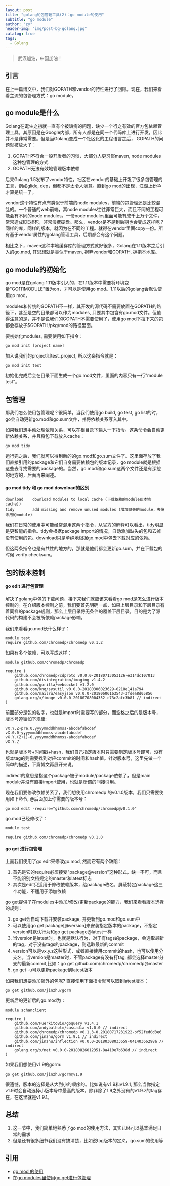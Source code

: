 ```yaml
---
layout: post
title: "golang的包管理工具(2)：go module的使用"
subtitle: "go module"
author: "zy"
header-img: "img/post-bg-golang.jpg"
catalog: true
tags:
  - Golang
---
```


> 武汉加油，中国加油！

## 引言
在上一篇博文中，我们对GOPATH和vendor的特性进行了回顾。现在，我们来看看主流的包管理方式：go module。

## go module是什么

Golang在诞生之初就一直有个被诟病的问题，缺少一个行之有效的官方包依赖管理工具。其原因是在Google内部，所有人都是在同一个代码库上进行开发，因此并不是非常需要。但是当Golang变成一个社区化的工程语言之后， GOPATH的问题就被放大了：
1. GOPATH不符合一般开发者的习惯，大部分人更习惯maven, node modules这种包管理的方式
2. GOPATH无法有效地管理版本依赖

后来Golang 1.5发布了vendor特性，社区在vendor的基础上开发了很多包管理的工具，例如glide, dep，但都不是太令人满意。直到go mod的出现，江湖上纷争才算是统一了。

vendor这个特性有点有类似于前端的node modules，前端的包管理还是比较混乱的。一个普通的web前端，其node modules往往非常巨大，而且不同的工程可能会有不同的node modules。一份node modules里面可能有成千上万个文件，常常造成IDE挂死，非常浪费硬盘。那么，vendor是不是到后期也会变成这样呢？同样的库，同样的版本，就因为在不同的工程。就得在vendor里面copy一份。所有基于vendor属性的golang管理工具，后期都会有这个问题。

相比之下，maven这种本地缓存库的管理方式就好很多，Golang在1.11版本之后引入的go.mod, 其思想就是类似于maven, 摒弃vendor和GOPATH, 拥抱本地库。

## go module的初始化

go mod是在golang 1.11版本引入的，在1.11版本中需要将环境变量"GO111MODULE"置为on，才可以是使用go mod。1.11以后的golang会默认使用go mod。

modules和传统的GOPATH不一样，其开发的源代码不需要放置在GOPATH的路径下，甚至是空的目录都可以作为modules, 只要其中包含有go.mod文件。但值得注意的是，并不是说我们的GOPATH不需要使用了，使用go mod下拉下来的包都会存放子$GOPATH/pkg/mod的路径里面。

要初始化modules, 需要使用如下指令：
```
go mod init [project name]
```
加入说我们的project叫test_project, 所以这条指令就是：
```
go mod init test
```
初始化完成后会在目录下面生成一个go.mod文件，里面的内容只有一行"module test"。

## 包管理

那我们怎么使用包管理呢？很简单，当我们使用go build, go test, go list的时，go会自动更新go.mod和go.sum文件，并将依赖关系写入其中。

如果我们想手动处理依赖关系，可以在根目录下输入一下指令。这条命令会自动更新依赖关系，并且将包下载放入cache：

```
go mod tidy
```
运行完之后，我们就可以得到新的的go.mod和go.sum文件了。这里面存放了我们直接引用的package和它们自身需要依赖包的版本记录，go module就是根据这些去寻找需要的package的。当然，go.mod和go.sum这两个文件还是有深挖的地方的，后面再来阐述。

#### go mod tidy 和 go mod download的区别

```
download    download modules to local cache (下载依赖的module到本地cache))
tidy        add missing and remove unused modules (增加缺失的module，去掉未用的module)
```
我们在日常的使用中可能经常混用这两个指令，从官方的解释可以看出，tidy明显是更智能的指令。tidy会根据package import的情况，自动添加缺失的包和去掉没有使用的包。download只是单纯地根据go.mod中包去下载对应的依赖。

但这两条指令也是有共性的地方的，那就是他们都会更新go.sum，并在下载包的时候 verify checksum。


## 包的版本控制

#### go edit 进行包管理

解决了golang中包的下载问题，接下来我们就应该来看看go mod是怎么进行版本控制的。在介绍版本控制之前，我们要首先明确一点，如果上层目录和下层目录有着同样的package规则，那么上层目录将无条件的覆盖下层目录，目的是为了源代码的构建不会被所依赖package影响。

我们来看看go.mod长什么样子：

```
module test
require github.com/chromedp/chromedp v0.1.2
```
如果有多个依赖，可以写成这样：
```
module github.com/chromedp/chromedp

require (
	github.com/chromedp/cdproto v0.0.0-20180713053126-e314dc107013
	github.com/disintegration/imaging v1.4.2
	github.com/gorilla/websocket v1.2.0
	github.com/knq/sysutil v0.0.0-20180306023629-0218e141a794
	github.com/mailru/easyjson v0.0.0-20180606163543-3fdea8d05856
	golang.org/x/image v0.0.0-20180708004352-c73c2afc3b81 // indirect
)
```
前面部分是包的名字，也就是import时需要写的部分，而空格之后的是版本号，版本号遵循如下规律:

```
vX.Y.Z-pre.0.yyyymmddhhmmss-abcdefabcdef
vX.0.0-yyyymmddhhmmss-abcdefabcdef
vX.Y.(Z+1)-0.yyyymmddhhmmss-abcdefabcdef
vX.Y.Z
```
也就是版本号+时间戳+hash，我们自己指定版本时只需要制定版本号即可，没有版本tag的则需要找到对应commit的时间和hash值。针对版本号，这里先做一个简单的描述，下篇博文再展开来说。

indirect的意思是指这个package被子module/package依赖了，但是main module并没有直接import使用，也就是所谓的间接引用。

现在我们要修改依赖关系了，我们想使用chromedp 的v0.1.0版本，我们只需要使用如下命令, @后面加上你需要的版本号：
```
go mod edit -require="github.com/chromedp/chromedp@v0.1.0"
```
go.mod已经修改了：
```
module test

require github.com/chromedp/chromedp v0.1.0
```
#### go get 进行包管理

上面我们使用了go edit来修改go.mod, 然而它有两个缺陷：

1. 首先是它的require必须接受"package@version"这种形式，缺一不可，而且不能识别文档规定的master和latest标志
2. 其次是edit只适用于修改依赖版本，给package改名，屏蔽特定package这三个功能，不适用于添加依赖

go get提供了在modules中添加/修改/更新package的能力，我们来看看版本选择的规则：

1. go get会自动下载并安装package, 并更新到go.mod和go.sum中
2. 可以使用go get package[@version]来安装指定版本的package，不指定version时默认行为和go get package@latest一样
3. 当version是latest时，也就是默认行为，对于有tags的package，会选取最新的tag，对于没有tags的package，则选取最新的commit
3. version可以是vx.y.z这种形式，或者直接使用commit的hash，也可以使用分支名。当version是master时，不管package有没有打tag, 都会选择master分支的最新commit,比如：go get github.com/chromedp/chromedp@master
4. go get -u可以更新package到latest版本

如果我们想要添加额外的包呢? 直接使用下面指令就可以取到latest版本：

```
go get github.com/jinzhu/gorm
```
更新后的更新后的go.mod为：

```
module schanclient

require (
	github.com/PuerkitoBio/goquery v1.4.1
	github.com/andybalholm/cascadia v1.0.0 // indirect
	github.com/chromedp/chromedp v0.1.3-0.20180717231922-bf52fed0d3e6
	github.com/jinzhu/gorm v1.9.1 // indirect
	github.com/jinzhu/inflection v0.0.0-20180308033659-04140366298a // indirect
	golang.org/x/net v0.0.0-20180826012351-8a410e7b638d // indirect
)
```
如果我们想使用v1.9的gorm:

```
go get github.com/jinzhu/gorm@v1.9
```
很遗憾，版本的选择是从大到小的顺序的。比如说有v1.9和v1.9.1, 那么当你指定v1.9时会自动选择小版本号中最高的版本，除非除了1.9之外没有的v1.9.z的tag存在，在这里就是v1.9.1。

## 总结

1. 这一节中，我们简单地熟悉了go mod的使用方法，其实已经可以基本满足日常的需求
2. 但是还有很多细节我们没有搞清楚，比如说tag版本的定义，go.sum的使用等

## 引用
* [go mod 的使用](https://blog.csdn.net/fanhenghui/article/details/93712042)
* [在go modules里使用go get进行包管理](https://www.cnblogs.com/apocelipes/p/9537659.html)













